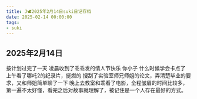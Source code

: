 ```yaml
---
title: J🕊️2025年2月14日suki日记存档
date: 2025-02-14 00:00:00
tags: 
- suki
---
```


## 2025年2月14日
按计划过完了一天
凌晨收到了乖乖发的情人节快乐
你小子 什么时候学会卡点了
上午看了哪吒2的纪录片，挺燃的
搜刮了实验室师兄师姐的论文，弄清楚毕业的要求，又和师姐简单聊了一下
晚上去教室和乖看了电影，全程皱眉的时间比较多，第一遍不太好懂，看完之后对故事就理解了，被记住是一个人存在最好的方式。
